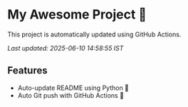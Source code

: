 # My Awesome Project 🚀

This project is automatically updated using GitHub Actions.

_Last updated: 2025-06-10 14:58:55 IST_

## Features
- Auto-update README using Python 🐍
- Auto Git push with GitHub Actions 🤖
